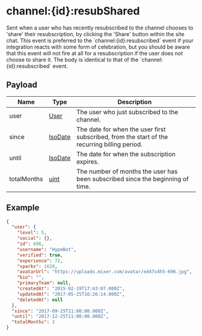 # channel:{id}:resubShared

Sent when a user who has recently resubscribed to the channel chooses to &#x27;share&#x27; their resubscription, by clicking the &#x27;Share&#x27; button within the site chat. This event is preferred to the &#x60;channel:{id}:resubscribed&#x60; event if your integration reacts with some form of celebration, but you should be aware that this event will not fire at all for a resubscription if the user does not choose to share it. The body is identical to that of the &#x60;channel:{id}:resubscribed&#x60; event.

## Payload
|Name|Type|Description|
|----|----|-----------|
|user|[User](/rest/index.html#/User)|The user who just subscribed to the channel.|
|since|[IsoDate](/rest/index.html#/IsoDate)|The date for when the user first subscribed, from the start of the recurring billing period.|
|until|[IsoDate](/rest/index.html#/IsoDate)|The date for when the subscription expires.|
|totalMonths|[uint](/rest/index.html#/uint)|The number of months the user has been subscribed since the beginning of time.|

## Example
```json
{
  "user": {
    "level": 5,
    "social": {},
    "id": 696,
    "username": "HypeBot",
    "verified": true,
    "experience": 72,
    "sparks": 1620,
    "avatarUrl": "https://uploads.mixer.com/avatar/ed47s4h5-696.jpg",
    "bio": "",
    "primaryTeam": null,
    "createdAt": "2015-02-19T17:43:07.000Z",
    "updatedAt": "2017-05-25T16:26:14.000Z",
    "deletedAt": null
  },
  "since": "2017-09-25T11:00:00.000Z",
  "until": "2017-12-25T11:00:00.000Z",
  "totalMonths": 3
}
```

